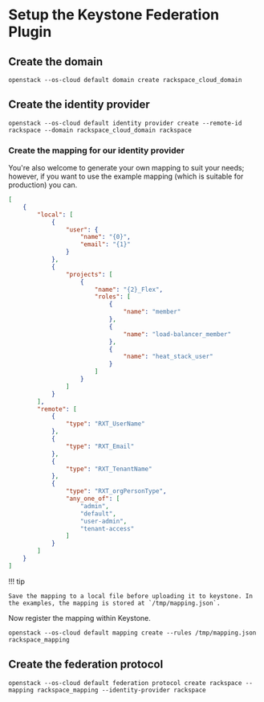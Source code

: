 
# Setup the Keystone Federation Plugin

## Create the domain

``` shell
openstack --os-cloud default domain create rackspace_cloud_domain
```

## Create the identity provider

``` shell
openstack --os-cloud default identity provider create --remote-id rackspace --domain rackspace_cloud_domain rackspace
```

### Create the mapping for our identity provider

You're also welcome to generate your own mapping to suit your needs; however, if you want to use the example mapping (which is suitable for production) you can.

``` json
[
    {
        "local": [
            {
                "user": {
                    "name": "{0}",
                    "email": "{1}"
                }
            },
            {
                "projects": [
                    {
                        "name": "{2}_Flex",
                        "roles": [
                            {
                                "name": "member"
                            },
                            {
                                "name": "load-balancer_member"
                            },
                            {
                                "name": "heat_stack_user"
                            }
                        ]
                    }
                ]
            }
        ],
        "remote": [
            {
                "type": "RXT_UserName"
            },
            {
                "type": "RXT_Email"
            },
            {
                "type": "RXT_TenantName"
            },
            {
                "type": "RXT_orgPersonType",
                "any_one_of": [
                    "admin",
                    "default",
                    "user-admin",
                    "tenant-access"
                ]
            }
        ]
    }
]
```

!!! tip

    Save the mapping to a local file before uploading it to keystone. In the examples, the mapping is stored at `/tmp/mapping.json`.

Now register the mapping within Keystone.

``` shell
openstack --os-cloud default mapping create --rules /tmp/mapping.json rackspace_mapping
```

## Create the federation protocol

``` shell
openstack --os-cloud default federation protocol create rackspace --mapping rackspace_mapping --identity-provider rackspace
```

